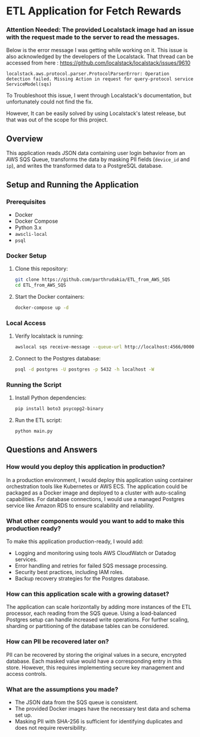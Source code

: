 # ETL Application for Fetch Rewards

### Attention Needed: The provided Localstack image had an issue with the request made to the server to read the messages.

Below is the error message I was getting while working on it. This issue is also acknowledged by the developers of the Localstack. That thread can be accessed from here : https://github.com/localstack/localstack/issues/9610

`localstack.aws.protocol.parser.ProtocolParserError: Operation detection failed. Missing Action in request for query-protocol service ServiceModel(sqs) `

To Troubleshoot this issue, I went through Localstack's documentation, but unfortunately could not find the fix.  

However, It can be easily solved by using Localstack's latest release, but that was out of the scope for this project.

## Overview

This application reads JSON data containing user login behavior from an AWS SQS Queue, transforms the data by masking PII fields (`device_id` and `ip`), and writes the transformed data to a PostgreSQL database. 

## Setup and Running the Application

### Prerequisites

- Docker
- Docker Compose
- Python 3.x
- `awscli-local`
- `psql`

### Docker Setup

1. Clone this repository:
      ```bash
    git clone https://github.com/parthrudakia/ETL_from_AWS_SQS
    cd ETL_from_AWS_SQS
    ```


2. Start the Docker containers:

    ```bash
    docker-compose up -d
    ```

### Local Access

1. Verify localstack is running:
    ```bash
    awslocal sqs receive-message --queue-url http://localhost:4566/000000000000/login-queue
    ```

2. Connect to the Postgres database:
    ```bash
    psql -d postgres -U postgres -p 5432 -h localhost -W
    ```

### Running the Script


1. Install Python dependencies:
    ```bash
    pip install boto3 psycopg2-binary
    ```

2. Run the ETL script:
    ```bash
    python main.py
    ```

## Questions and Answers

### How would you deploy this application in production?

In a production environment, I would deploy this application using container orchestration tools like Kubernetes or AWS ECS. The application could be packaged as a Docker image and deployed to a cluster with auto-scaling capabilities. For database connections, I would use a managed Postgres service like Amazon RDS to ensure scalability and reliability.

### What other components would you want to add to make this production ready?

To make this application production-ready, I would add:
- Logging and monitoring using tools AWS CloudWatch or Datadog services.
- Error handling and retries for failed SQS message processing.
- Security best practices, including IAM roles.
- Backup recovery strategies for the Postgres database.

### How can this application scale with a growing dataset?

The application can scale horizontally by adding more instances of the ETL processor, each reading from the SQS queue. Using a load-balanced Postgres setup can handle increased write operations. For further scaling, sharding or partitioning of the database tables can be considered.

### How can PII be recovered later on?

PII can be recovered by storing the original values in a secure, encrypted database. Each masked value would have a corresponding entry in this store. However, this requires implementing secure key management and access controls.

### What are the assumptions you made?

- The JSON data from the SQS queue is consistent.
- The provided Docker images have the necessary test data and schema set up.
- Masking PII with SHA-256 is sufficient for identifying duplicates and does not require reversibility.

